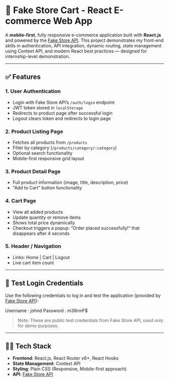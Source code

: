 # 🛒 Fake Store Cart - React E-commerce Web App

A **mobile-first**, fully responsive e-commerce application built with **React.js** and powered by the [Fake Store API](https://fakestoreapi.com/). This project demonstrates my front-end skills in authentication, API integration, dynamic routing, state management using Context API, and modern React best practices — designed for internship-level demonstration.

---

## ✅ Features

### 1. **User Authentication**
- Login with Fake Store API’s `/auth/login` endpoint
- JWT token stored in `localStorage`
- Redirects to product page after successful login
- Logout clears token and redirects to login page

### 2. **Product Listing Page**
- Fetches all products from `/products`
- Filter by category (`/products/category/:category`)
- Optional search functionality
- Mobile-first responsive grid layout

### 3. **Product Detail Page**
- Full product information (image, title, description, price)
- "Add to Cart" button functionality

### 4. **Cart Page**
- View all added products
- Update quantity or remove items
- Shows total price dynamically
- Checkout triggers a popup: “Order placed successfully!” that disappears after 4 seconds

### 5. **Header / Navigation**
- Links: Home | Cart | Logout
- Live cart item count

---
## 🔐 Test Login Credentials

Use the following credentials to log in and test the application (provided by [Fake Store API](https://fakestoreapi.com/)):

Username : johnd
Password : m38rmF$

> Note: These are public test credentials from Fake Store API, used only for demo purposes.

---


## 🧑‍💻 Tech Stack

- **Frontend**: React.js, React Router v6+, React Hooks
- **State Management**: Context API
- **Styling**: Plain CSS (Responsive, Mobile-first approach)
- **API**: [Fake Store API](https://fakestoreapi.com/)
